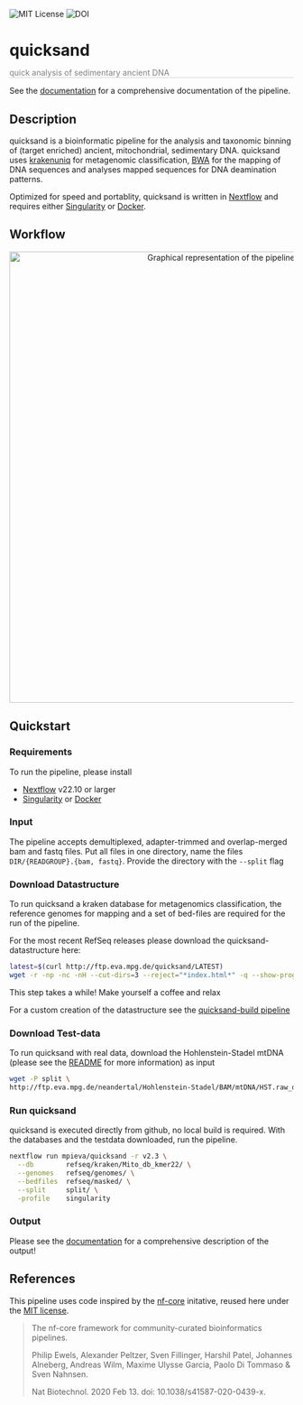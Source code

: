 ![MIT License](https://img.shields.io/github/license/mpieva/quicksand?style=for-the-badge)
![DOI](https://img.shields.io/badge/DOI-10.5281/zenodo.11106450-ff69b4?style=for-the-badge&link=https://zenodo.org/doi/10.5281/zenodo.11106450)

<h1 style="border:0px;padding-bottom:0px;margin-bottom:0px">quicksand</h1>
<p style="color:grey;border-bottom:1px solid lightgrey">quick analysis of sedimentary ancient DNA</p>

See the [documentation](https://quicksand.readthedocs.io/en/latest/in_and_out.html) for a comprehensive documentation of the pipeline.

## Description

quicksand is a bioinformatic pipeline for the analysis and taxonomic binning of (target enriched) ancient, mitochondrial, sedimentary DNA. quicksand uses [krakenuniq](https://doi.org/10.1186/s13059-018-1568-0) for metagenomic classification, [BWA](https://github.com/mpieva/network-aware-bwa) for the mapping of DNA sequences and analyses mapped sequences for DNA deamination patterns.

Optimized for speed and portablity, quicksand is written in [Nextflow](https://doi.org/10.1038/nbt.3820) and requires either [Singularity](https://doi.org/10.1371/journal.pone.0177459) or [Docker](https://www.docker.com/).

## Workflow

<p align=center>
    <img src="assets/docs/v1.2.png" alt="Graphical representation of the pipeline workflow" width='800px'>
</p>

## Quickstart

### Requirements

To run the pipeline, please install

- [Nextflow](https://www.nextflow.io/docs/latest/getstarted.html) v22.10 or larger
- [Singularity](https://sylabs.io/singularity/) or [Docker](https://www.docker.com/)

### Input

The pipeline accepts demultiplexed, adapter-trimmed and overlap-merged bam and fastq files. Put all files in one directory, name the files `DIR/{READGROUP}.{bam, fastq}`. Provide the directory with the `--split` flag

### Download Datastructure

To run quicksand a kraken database for metagenomics classification, the reference genomes for mapping and a set of bed-files are required for the run of the pipeline.

For the most recent RefSeq releases please download the quicksand-datastructure
here:

```bash
latest=$(curl http://ftp.eva.mpg.de/quicksand/LATEST)
wget -r -np -nc -nH --cut-dirs=3 --reject="*index.html*" -q --show-progress -P refseq http://ftp.eva.mpg.de/quicksand/build/$latest
```

This step takes a while! Make yourself a coffee and relax

For a custom creation of the datastructure see the [quicksand-build pipeline](https://github.com/mpieva/quicksand-build)

### Download Test-data

To run quicksand with real data, download the Hohlenstein-Stadel mtDNA (please see the [README](http://ftp.eva.mpg.de/neandertal/Hohlenstein-Stadel/README) for more information) as input

```bash
wget -P split \
http://ftp.eva.mpg.de/neandertal/Hohlenstein-Stadel/BAM/mtDNA/HST.raw_data.ALL.bam
```

### Run quicksand

quicksand is executed directly from github, no local build is required. With the databases and the testdata downloaded, run the pipeline.

```bash
nextflow run mpieva/quicksand -r v2.3 \
  --db        refseq/kraken/Mito_db_kmer22/ \
  --genomes   refseq/genomes/ \
  --bedfiles  refseq/masked/ \
  --split     split/ \
  -profile    singularity
```

### Output

Please see the [documentation](https://quicksand.readthedocs.io/en/latest/in_and_out.html) for a comprehensive description of the output!

## References

This pipeline uses code inspired by the [nf-core](https://nf-co.re) initative, reused here under the [MIT license](https://github.com/nf-core/tools/blob/master/LICENSE).

> The nf-core framework for community-curated bioinformatics pipelines.
>
> Philip Ewels, Alexander Peltzer, Sven Fillinger, Harshil Patel, Johannes Alneberg, Andreas Wilm, Maxime Ulysse Garcia, Paolo Di Tommaso & Sven Nahnsen.
>
> Nat Biotechnol. 2020 Feb 13. doi: 10.1038/s41587-020-0439-x.
